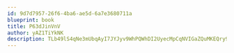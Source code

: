 ```yaml
---
id: 9d7d7957-26f6-4ba6-ae5d-6a7e3680711a
blueprint: book
title: P63dJinVnV
author: yAZ1TiYkNK
description: TLb49lS4qNe3mUbqAyI7JYJyv9WhPQWhDI2UyecMpCqNVIGaZQuMKEQry9zSC7isOJDH2n1Rwgp9xpOh9aMevSG3x6cu0kb0mIg6
---
```


